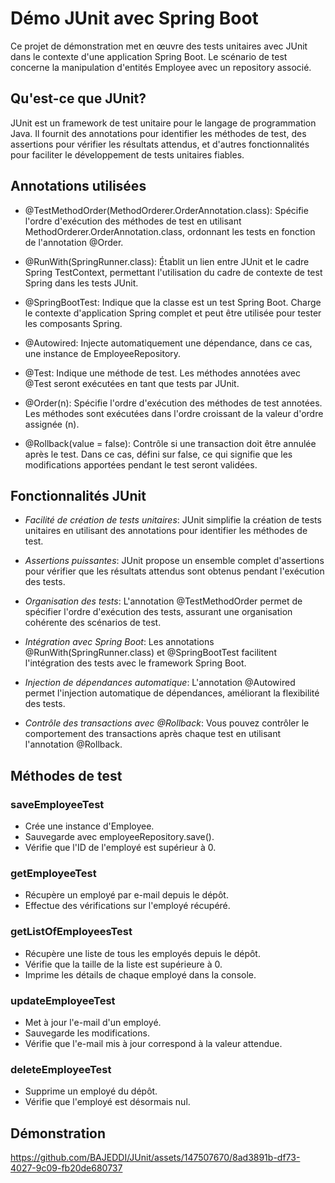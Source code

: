 # Démo JUnit avec Spring Boot

Ce projet de démonstration met en œuvre des tests unitaires avec JUnit dans le contexte d'une application Spring Boot. Le scénario de test concerne la manipulation d'entités Employee avec un repository associé.

## Qu'est-ce que JUnit?

JUnit est un framework de test unitaire pour le langage de programmation Java. Il fournit des annotations pour identifier les méthodes de test, des assertions pour vérifier les résultats attendus, et d'autres fonctionnalités pour faciliter le développement de tests unitaires fiables.

## Annotations utilisées

- @TestMethodOrder(MethodOrderer.OrderAnnotation.class): Spécifie l'ordre d'exécution des méthodes de test en utilisant MethodOrderer.OrderAnnotation.class, ordonnant les tests en fonction de l'annotation @Order.

- @RunWith(SpringRunner.class): Établit un lien entre JUnit et le cadre Spring TestContext, permettant l'utilisation du cadre de contexte de test Spring dans les tests JUnit.

- @SpringBootTest: Indique que la classe est un test Spring Boot. Charge le contexte d'application Spring complet et peut être utilisée pour tester les composants Spring.

- @Autowired: Injecte automatiquement une dépendance, dans ce cas, une instance de EmployeeRepository.

- @Test: Indique une méthode de test. Les méthodes annotées avec @Test seront exécutées en tant que tests par JUnit.

- @Order(n): Spécifie l'ordre d'exécution des méthodes de test annotées. Les méthodes sont exécutées dans l'ordre croissant de la valeur d'ordre assignée (n).

- @Rollback(value = false): Contrôle si une transaction doit être annulée après le test. Dans ce cas, défini sur false, ce qui signifie que les modifications apportées pendant le test seront validées.

## Fonctionnalités JUnit

- *Facilité de création de tests unitaires*: JUnit simplifie la création de tests unitaires en utilisant des annotations pour identifier les méthodes de test.

- *Assertions puissantes*: JUnit propose un ensemble complet d'assertions pour vérifier que les résultats attendus sont obtenus pendant l'exécution des tests.

- *Organisation des tests*: L'annotation @TestMethodOrder permet de spécifier l'ordre d'exécution des tests, assurant une organisation cohérente des scénarios de test.

- *Intégration avec Spring Boot*: Les annotations @RunWith(SpringRunner.class) et @SpringBootTest facilitent l'intégration des tests avec le framework Spring Boot.

- *Injection de dépendances automatique*: L'annotation @Autowired permet l'injection automatique de dépendances, améliorant la flexibilité des tests.

- *Contrôle des transactions avec @Rollback*: Vous pouvez contrôler le comportement des transactions après chaque test en utilisant l'annotation @Rollback.

## Méthodes de test

### saveEmployeeTest

- Crée une instance d'Employee.
- Sauvegarde avec employeeRepository.save().
- Vérifie que l'ID de l'employé est supérieur à 0.

### getEmployeeTest

- Récupère un employé par e-mail depuis le dépôt.
- Effectue des vérifications sur l'employé récupéré.

### getListOfEmployeesTest

- Récupère une liste de tous les employés depuis le dépôt.
- Vérifie que la taille de la liste est supérieure à 0.
- Imprime les détails de chaque employé dans la console.

### updateEmployeeTest

- Met à jour l'e-mail d'un employé.
- Sauvegarde les modifications.
- Vérifie que l'e-mail mis à jour correspond à la valeur attendue.

### deleteEmployeeTest

- Supprime un employé du dépôt.
- Vérifie que l'employé est désormais nul.

  
## Démonstration


https://github.com/BAJEDDI/JUnit/assets/147507670/8ad3891b-df73-4027-9c09-fb20de680737

